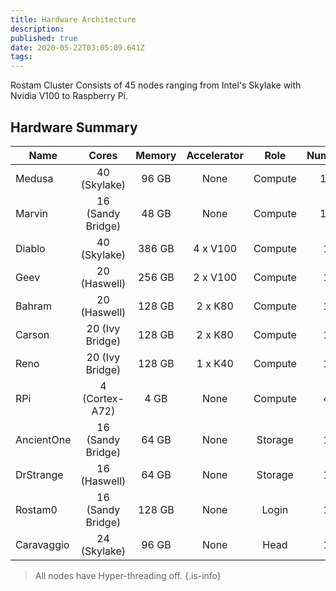 ```yaml
---
title: Hardware Architecture
description:
published: true
date: 2020-05-22T03:05:09.641Z
tags:
---
```


Rostam Cluster Consists of 45 nodes ranging from Intel's Skylake with Nvidia V100 to Raspberry Pi.

## Hardware Summary

|Name       |Cores              |Memory |Accelerator    |Role   |Number |
|-----------|:-----------------:|:-----:|:-------------:|:-----:|:-----:|
|Medusa     |40 (Skylake)       |96 GB  |None           |Compute|16     |
|Marvin     |16 (Sandy Bridge)  |48 GB  |None           |Compute|16     |
|Diablo     |40 (Skylake)       |386 GB |4 x V100       |Compute|1      |
|Geev       |20 (Haswell)       |256 GB |2 x V100       |Compute|1      |
|Bahram     |20 (Haswell)       |128 GB |2 x K80        |Compute|1      |
|Carson     |20 (Ivy Bridge)    |128 GB |2 x K80        |Compute|1      |
|Reno       |20 (Ivy Bridge)    |128 GB |1 x K40        |Compute|1      |
|RPi        |4 (Cortex-A72)     |4 GB   |None           |Compute|4      |
|AncientOne |16 (Sandy Bridge)  |64 GB  |None           |Storage|1      |
|DrStrange  |16 (Haswell)       |64 GB  |None           |Storage|1      |
|Rostam0    |16 (Sandy Bridge)  |128 GB |None           |Login  |1      |
|Caravaggio |24 (Skylake)       |96 GB  |None           |Head   |1      |

> All nodes have Hyper-threading off.
{.is-info}
